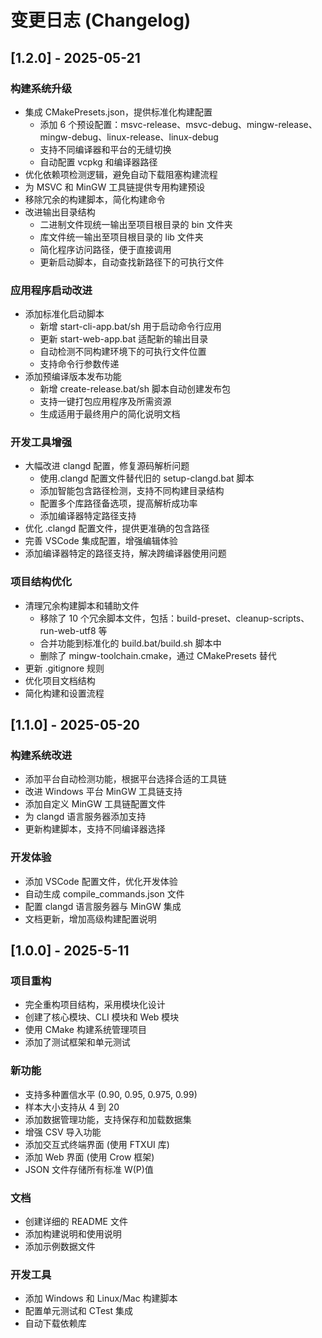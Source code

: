 # 变更日志 (Changelog)

## [1.2.0] - 2025-05-21

### 构建系统升级

- 集成 CMakePresets.json，提供标准化构建配置
  - 添加 6 个预设配置：msvc-release、msvc-debug、mingw-release、mingw-debug、linux-release、linux-debug
  - 支持不同编译器和平台的无缝切换
  - 自动配置 vcpkg 和编译器路径
- 优化依赖项检测逻辑，避免自动下载阻塞构建流程
- 为 MSVC 和 MinGW 工具链提供专用构建预设
- 移除冗余的构建脚本，简化构建命令
- 改进输出目录结构
  - 二进制文件现统一输出至项目根目录的 bin 文件夹
  - 库文件统一输出至项目根目录的 lib 文件夹
  - 简化程序访问路径，便于直接调用
  - 更新启动脚本，自动查找新路径下的可执行文件

### 应用程序启动改进

- 添加标准化启动脚本
  - 新增 start-cli-app.bat/sh 用于启动命令行应用
  - 更新 start-web-app.bat 适配新的输出目录
  - 自动检测不同构建环境下的可执行文件位置
  - 支持命令行参数传递
- 添加预编译版本发布功能
  - 新增 create-release.bat/sh 脚本自动创建发布包
  - 支持一键打包应用程序及所需资源
  - 生成适用于最终用户的简化说明文档

### 开发工具增强

- 大幅改进 clangd 配置，修复源码解析问题
  - 使用.clangd 配置文件替代旧的 setup-clangd.bat 脚本
  - 添加智能包含路径检测，支持不同构建目录结构
  - 配置多个库路径备选项，提高解析成功率
  - 添加编译器特定路径支持
- 优化 .clangd 配置文件，提供更准确的包含路径
- 完善 VSCode 集成配置，增强编辑体验
- 添加编译器特定的路径支持，解决跨编译器使用问题

### 项目结构优化

- 清理冗余构建脚本和辅助文件
  - 移除了 10 个冗余脚本文件，包括：build-preset、cleanup-scripts、run-web-utf8 等
  - 合并功能到标准化的 build.bat/build.sh 脚本中
  - 删除了 mingw-toolchain.cmake，通过 CMakePresets 替代
- 更新 .gitignore 规则
- 优化项目文档结构
- 简化构建和设置流程

## [1.1.0] - 2025-05-20

### 构建系统改进

- 添加平台自动检测功能，根据平台选择合适的工具链
- 改进 Windows 平台 MinGW 工具链支持
- 添加自定义 MinGW 工具链配置文件
- 为 clangd 语言服务器添加支持
- 更新构建脚本，支持不同编译器选择

### 开发体验

- 添加 VSCode 配置文件，优化开发体验
- 自动生成 compile_commands.json 文件
- 配置 clangd 语言服务器与 MinGW 集成
- 文档更新，增加高级构建配置说明

## [1.0.0] - 2025-5-11

### 项目重构

- 完全重构项目结构，采用模块化设计
- 创建了核心模块、CLI 模块和 Web 模块
- 使用 CMake 构建系统管理项目
- 添加了测试框架和单元测试

### 新功能

- 支持多种置信水平 (0.90, 0.95, 0.975, 0.99)
- 样本大小支持从 4 到 20
- 添加数据管理功能，支持保存和加载数据集
- 增强 CSV 导入功能
- 添加交互式终端界面 (使用 FTXUI 库)
- 添加 Web 界面 (使用 Crow 框架)
- JSON 文件存储所有标准 W(P)值

### 文档

- 创建详细的 README 文件
- 添加构建说明和使用说明
- 添加示例数据文件

### 开发工具

- 添加 Windows 和 Linux/Mac 构建脚本
- 配置单元测试和 CTest 集成
- 自动下载依赖库
